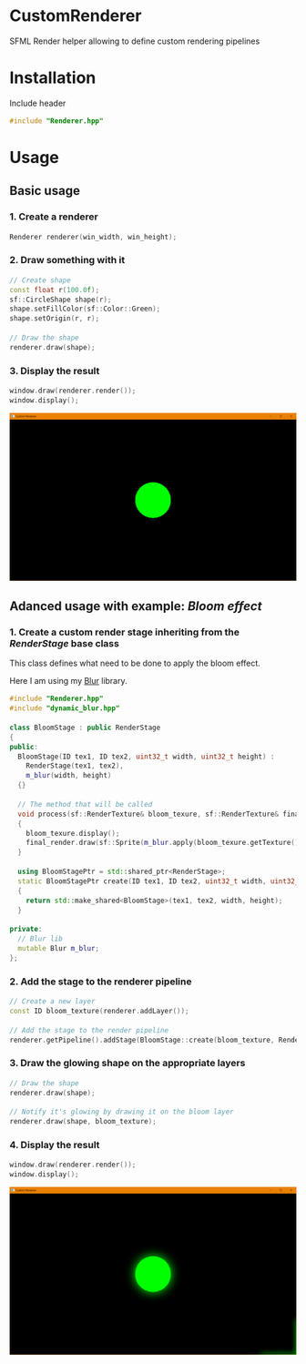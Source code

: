 # CustomRenderer
SFML Render helper allowing to define custom rendering pipelines

# Installation
Include header
```cpp
#include "Renderer.hpp"
```

# Usage

## Basic usage

### 1. Create a renderer
```cpp
Renderer renderer(win_width, win_height);
```

### 2. Draw something with it
```cpp
// Create shape
const float r(100.0f);
sf::CircleShape shape(r);
shape.setFillColor(sf::Color::Green);
shape.setOrigin(r, r);

// Draw the shape
renderer.draw(shape);
```

### 3. Display the result
```cpp
window.draw(renderer.render());
window.display();
```

![bloom_img](https://github.com/johnBuffer/CustomRenderer/blob/master/img/simple_draw.png)

## Adanced usage with example: _Bloom effect_

### 1. Create a custom render stage inheriting from the _RenderStage_ base class

This class defines what need to be done to apply the bloom effect. 

Here I am using my [Blur](https://github.com/johnBuffer/DynamicBlur) library.

```cpp
#include "Renderer.hpp"
#include "dynamic_blur.hpp"

class BloomStage : public RenderStage
{
public:
  BloomStage(ID tex1, ID tex2, uint32_t width, uint32_t height) :
    RenderStage(tex1, tex2),
    m_blur(width, height)
  {}

  // The method that will be called 
  void process(sf::RenderTexture& bloom_texure, sf::RenderTexture& final_render) const
  {
    bloom_texure.display();
    final_render.draw(sf::Sprite(m_blur.apply(bloom_texure.getTexture(), 4)), sf::BlendAdd);
  }
  
  using BloomStagePtr = std::shared_ptr<RenderStage>;
  static BloomStagePtr create(ID tex1, ID tex2, uint32_t width, uint32_t height)
  {
    return std::make_shared<BloomStage>(tex1, tex2, width, height);
  }

private:
  // Blur lib
  mutable Blur m_blur;
};
```

### 2. Add the stage to the renderer pipeline
```cpp
// Create a new layer
const ID bloom_texture(renderer.addLayer());

// Add the stage to the render pipeline
renderer.getPipeline().addStage(BloomStage::create(bloom_texture, Renderer::FinalTexture, win_width, win_height));
```

### 3. Draw the glowing shape on the appropriate layers
```cpp
// Draw the shape
renderer.draw(shape);

// Notify it's glowing by drawing it on the bloom layer
renderer.draw(shape, bloom_texture);
```

### 4. Display the result
```cpp
window.draw(renderer.render());
window.display();
```

![bloom_img](https://github.com/johnBuffer/CustomRenderer/blob/master/img/bloom_draw.png)











